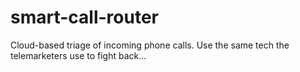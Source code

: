 smart-call-router
=================

Cloud-based triage of incoming phone calls. Use the same tech the telemarketers use to fight back...
